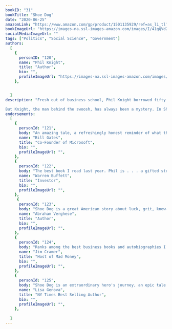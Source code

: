 ```yaml
---
bookID: "31"
bookTitle: "Shoe Dog"
date: "2020-06-25"
amazonLink: "https://www.amazon.com/gp/product/1501135929/ref=as_li_tl?ie=UTF8&camp=1789&creative=9325&creativeASIN=1501135929&linkCode=as2&tag=btmysmarter-20&linkId=0a98f57a55a5a92327ad6dc0ac7f2968"
bookImageUrl: "https://images-na.ssl-images-amazon.com/images/I/41qQVd2S54L._SX351_BO1,204,203,200_.jpg"
socialMediaImageUrl: ""
tags: ["Politics", "Social Science", "Government"]
authors:
  [
    {
      personID: "120",
      name: "Phil Knight",
      title: "Author",
      bio: "",
      profileImageUrl: "https://images-na.ssl-images-amazon.com/images/I/61D9Z4nT6JL._SY75_.jpg",
	},


  ]
description: "Fresh out of business school, Phil Knight borrowed fifty dollars from his father and launched a company with one simple mission: import high-quality, low-cost running shoes from Japan. Selling the shoes from the trunk of his car in 1963, Knight grossed eight thousand dollars that first year. Today, Nike’s annual sales top $30 billion. In this age of start-ups, Knight’s Nike is the gold standard, and its swoosh is one of the few icons instantly recognized in every corner of the world.

But Knight, the man behind the swoosh, has always been a mystery. In Shoe Dog, he tells his story at last. At twenty-four, Knight decides that rather than work for a big corporation, he will create something all his own, new, dynamic, different. He details the many risks he encountered, the crushing setbacks, the ruthless competitors and hostile bankers—as well as his many thrilling triumphs. Above all, he recalls the relationships that formed the heart and soul of Nike, with his former track coach, the irascible and charismatic Bill Bowerman, and with his first employees, a ragtag group of misfits and savants who quickly became a band of swoosh-crazed brothers."
endorsements:
  [
	{
      personId: "121",
      body: "An amazing tale, a refreshingly honest reminder of what the path to business success really looks like. It’s a messy, perilous, and chaotic journey, riddled with mistakes, endless struggles, and sacrifice. Phil Knight opens up in ways few CEOs are willing to do.",
      name: "Bill Gates",
	  title: "Co-Founder of Microsoft",
	  bio: "",
      profileImageUrl: "",
	},
    {
      personId: "122",
      body: "The best book I read last year. Phil is . . . a gifted storyteller.",
      name: "Warren Buffett",
	  title: "Investor",
	  bio: "",
      profileImageUrl: "",
	},
	 {
      personId: "123",
      body: "Shoe Dog is a great American story about luck, grit, know-how, and the magic alchemy of a handful of eccentric characters who came together to build Nike. That it happened at all is a miracle, because as I learned from this book, though we are a nation that extols free enterprise, we also excel at thwarting it. This is Phil Knight, one on one, no holds barred. The lessons he imparts about entrepreneurship and the obstacles one faces in trying to create something, are priceless. The pages I folded down are too many to mention.",
      name: "Abraham Verghese",
	  title: "Author",
	  bio: "",
      profileImageUrl: "",
	},
	{
      personId: "124",
      body: "Ranks among the best business books and autobiographies I’ve ever read.",
      name: "Jim Cramer",
	  title: "Host of Mad Money",
	  bio: "",
      profileImageUrl: "",
	},
	{
      personId: "125",
      body: "Shoe Dog is an extraordinary hero's journey, an epic tale of faith, unparalleled determination, excellence, failure, triumph, hard-earned wisdom, and love. It's nothing short of a miracle that Nike exists. I finished the last sentence in complete awe, inspired and grateful for the experience.",
      name: "Lisa Genova",
	  title: "NY Times Best Selling Author",
	  bio: "",
      profileImageUrl: "",
	},
	
  ]
---
```

